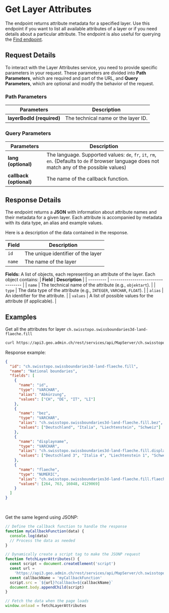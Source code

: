 # Get Layer Attributes

The endpoint returns attribute metadata for a specified layer. Use this endpoint if you want to list all available attributes of a layer or if you need details about a particular attribute. The endpoint is also useful for querying the [Find endpoint](/docs/find-features).

<ApiCodeBlock url="https://api3.geo.admin.ch/rest/services/api/MapServer/{layerBodId}" method="GET" />

## Request Details

To interact with the Layer Attributes service, you need to provide specific parameters in your request.
These parameters are divided into **Path Parameters**, which are required and part of the URL, and **Query Parameters**, which are optional and modify the behavior of the request.

### Path Parameters

| Parameters                | Description                         |
| ------------------------- | ----------------------------------- |
| **layerBodId (required)** | The technical name or the layer ID. |

### Query Parameters

| Parameters              | Description                                                                                                                                    |
| ----------------------- | ---------------------------------------------------------------------------------------------------------------------------------------------- |
| **lang (optional)**     | The language. Supported values: `de`, `fr`, `it`, `rm`, `en`. (Defaults to `de` if browser language does not match any of the possible values) |
| **callback (optional)** | The name of the callback function.                                                                                                             |

## Response Details

The endpoint returns a **JSON** with information about attribute names and their metadata for a given layer. Each attribute is accompanied by metadata with its data type, an alias and example values.

Here is a description of the data contained in the response.

| **Field** | **Description**                    |
| --------- | ---------------------------------- |
| `id`      | The unique identifier of the layer |
| `name`    | The name of the layer              |

**Fields:** A list of objects, each representing an attribute of the layer. Each object contains:
| **Field** | **Description** |
| --------- | ---------------------------------- |
| `name` | The technical name of the attribute (e.g., `objektart`). |
| `type` | The data type of the attribute (e.g., `INTEGER`, `VARCHAR`, `FLOAT`). |
| `alias` | An identifier for the attribute. |
| `values` | A list of possible values for the attribute (if applicable). |

## Examples

Get all the attributes for layer `ch.swisstopo.swissboundaries3d-land-flaeche.fill`

```sh
curl https://api3.geo.admin.ch/rest/services/api/MapServer/ch.swisstopo.swissboundaries3d-land-flaeche.fill
```

Response example:

```json
{
  "id": "ch.swisstopo.swissboundaries3d-land-flaeche.fill",
  "name": "National boundaries",
  "fields": [
    {
      "name": "id",
      "type": "VARCHAR",
      "alias": "Abkürzung",
      "values": ["CH", "DE", "IT", "LI"]
    },
    {
      "name": "bez",
      "type": "VARCHAR",
      "alias": "ch.swisstopo.swissboundaries3d-land-flaeche.fill.bez",
      "values": ["Deutschland", "Italia", "Liechtenstein", "Schweiz"]
    },
    {
      "name": "displayname",
      "type": "VARCHAR",
      "alias": "ch.swisstopo.swissboundaries3d-land-flaeche.fill.displayname",
      "values": ["Deutschland 3", "Italia 4", "Liechtenstein 1", "Schweiz 2"]
    },
    {
      "name": "flaeche",
      "type": "NUMERIC",
      "alias": "ch.swisstopo.swissboundaries3d-land-flaeche.fill.flaeche",
      "values": [264, 763, 16048, 4129069]
    }
  ]
}
```

<br>

Get the same legend using JSONP:

```js
// Define the callback function to handle the response
function myCallbackFunction(data) {
  console.log(data)
  // Process the data as needed
}

// Dynamically create a script tag to make the JSONP request
function fetchLayerAttributes() {
  const script = document.createElement('script')
  const url =
    'https://api3.geo.admin.ch/rest/services/api/MapServer/ch.swisstopo.swissboundaries3d-gemeinde-flaeche.fill'
  const callbackName = 'myCallbackFunction'
  script.src = `${url}?callback=${callbackName}`
  document.body.appendChild(script)
}

// Fetch the data when the page loads
window.onload = fetchLayerAttributes
```
